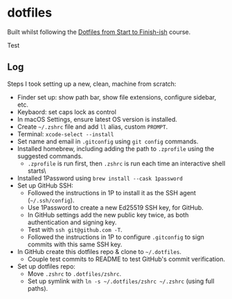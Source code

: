 # dotfiles

Built whilst following the [Dotfiles from Start to Finish-ish](https://www.udemy.com/course/dotfiles-from-start-to-finish-ish/) course.

Test

## Log

Steps I took setting up a new, clean, machine from scratch:

* Finder set up: show path bar, show file extensions, configure sidebar, etc.
* Keybaord: set caps lock as control
* In macOS Settings, ensure latest OS version is installed.
* Create `~/.zshrc` file and add `ll` alias, custom `PROMPT`.
* Terminal: `xcode-select --install`
* Set name and email in `.gitconfig` using `git config` commands.
* Installed homebrew, including adding the path to `.zprofile` using the suggested commands.
  * `.zprofile` is run first, then `.zshrc` is run each time an interactive shell starts\
* Installed 1Password using `brew install --cask 1password`
* Set up GitHub SSH:
  * Followed the instructions in 1P to install it as the SSH agent (`~/.ssh/config`).
  * Use 1Password to create a new Ed25519 SSH key, for GitHub.
  * In GitHub settings add the new public key twice, as both authentication and signing key.
  * Test with `ssh git@github.com -T`.
  * Followed the instructions in 1P to configure `.gitconfig` to sign commits with this same SSH key.
* In GitHub create this dotfiles repo & clone to `~/.dotfiles`.
  * Couple test commits to README to test GitHub's commit verification.
* Set up dotfiles repo:  
  * Move `.zshrc` to `.dotfiles/zshrc`.
  * Set up symlink with `ln -s ~/.dotfiles/zshrc ~/.zshrc` (using full paths).
 
